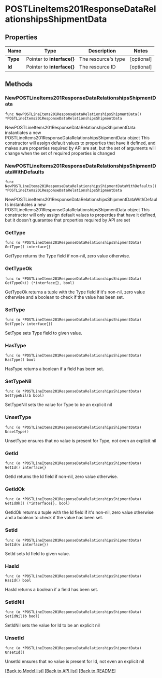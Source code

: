 # POSTLineItems201ResponseDataRelationshipsShipmentData

## Properties

Name | Type | Description | Notes
------------ | ------------- | ------------- | -------------
**Type** | Pointer to **interface{}** | The resource&#39;s type | [optional] 
**Id** | Pointer to **interface{}** | The resource ID | [optional] 

## Methods

### NewPOSTLineItems201ResponseDataRelationshipsShipmentData

`func NewPOSTLineItems201ResponseDataRelationshipsShipmentData() *POSTLineItems201ResponseDataRelationshipsShipmentData`

NewPOSTLineItems201ResponseDataRelationshipsShipmentData instantiates a new POSTLineItems201ResponseDataRelationshipsShipmentData object
This constructor will assign default values to properties that have it defined,
and makes sure properties required by API are set, but the set of arguments
will change when the set of required properties is changed

### NewPOSTLineItems201ResponseDataRelationshipsShipmentDataWithDefaults

`func NewPOSTLineItems201ResponseDataRelationshipsShipmentDataWithDefaults() *POSTLineItems201ResponseDataRelationshipsShipmentData`

NewPOSTLineItems201ResponseDataRelationshipsShipmentDataWithDefaults instantiates a new POSTLineItems201ResponseDataRelationshipsShipmentData object
This constructor will only assign default values to properties that have it defined,
but it doesn't guarantee that properties required by API are set

### GetType

`func (o *POSTLineItems201ResponseDataRelationshipsShipmentData) GetType() interface{}`

GetType returns the Type field if non-nil, zero value otherwise.

### GetTypeOk

`func (o *POSTLineItems201ResponseDataRelationshipsShipmentData) GetTypeOk() (*interface{}, bool)`

GetTypeOk returns a tuple with the Type field if it's non-nil, zero value otherwise
and a boolean to check if the value has been set.

### SetType

`func (o *POSTLineItems201ResponseDataRelationshipsShipmentData) SetType(v interface{})`

SetType sets Type field to given value.

### HasType

`func (o *POSTLineItems201ResponseDataRelationshipsShipmentData) HasType() bool`

HasType returns a boolean if a field has been set.

### SetTypeNil

`func (o *POSTLineItems201ResponseDataRelationshipsShipmentData) SetTypeNil(b bool)`

 SetTypeNil sets the value for Type to be an explicit nil

### UnsetType
`func (o *POSTLineItems201ResponseDataRelationshipsShipmentData) UnsetType()`

UnsetType ensures that no value is present for Type, not even an explicit nil
### GetId

`func (o *POSTLineItems201ResponseDataRelationshipsShipmentData) GetId() interface{}`

GetId returns the Id field if non-nil, zero value otherwise.

### GetIdOk

`func (o *POSTLineItems201ResponseDataRelationshipsShipmentData) GetIdOk() (*interface{}, bool)`

GetIdOk returns a tuple with the Id field if it's non-nil, zero value otherwise
and a boolean to check if the value has been set.

### SetId

`func (o *POSTLineItems201ResponseDataRelationshipsShipmentData) SetId(v interface{})`

SetId sets Id field to given value.

### HasId

`func (o *POSTLineItems201ResponseDataRelationshipsShipmentData) HasId() bool`

HasId returns a boolean if a field has been set.

### SetIdNil

`func (o *POSTLineItems201ResponseDataRelationshipsShipmentData) SetIdNil(b bool)`

 SetIdNil sets the value for Id to be an explicit nil

### UnsetId
`func (o *POSTLineItems201ResponseDataRelationshipsShipmentData) UnsetId()`

UnsetId ensures that no value is present for Id, not even an explicit nil

[[Back to Model list]](../README.md#documentation-for-models) [[Back to API list]](../README.md#documentation-for-api-endpoints) [[Back to README]](../README.md)


